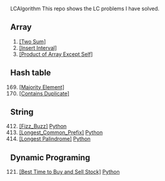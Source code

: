  LCAlgorithm
This repo shows the LC problems I have solved.

## Array
1.  [[Two Sum]](https://leetcode.com/problems/two-sum/description/)
57. [[Insert Interval]](https://leetcode.com/problems/insert-interval/description/)
238. [[Product of Array Except Self]](https://leetcode.com/problems/product-of-array-except-self/description/)

## Hash table
169. [[Majority Element]](https://leetcode.com/problems/majority-element/description/)
217. [[Contains Duplicate]](https://leetcode.com/problems/contains-duplicate/description/)
## String
412. [[Fizz_Buzz]](https://leetcode.com/problems/fizz-buzz/description/) [Python]()
14.  [[Longest_Common_Prefix]](https://leetcode.com/problems/fizz-buzz/description/) [Python]()
409. [[Longest Palindrome]](https://leetcode.com/problems/fizz-buzz/description/) [Python]()

## Dynamic Programing
121. [[Best Time to Buy and Sell Stock]](https://leetcode.com/problems/best-time-to-buy-and-sell-stock/description/) [Python]()
